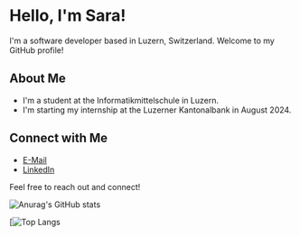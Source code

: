 # Hello, I'm Sara! 

I'm a software developer based in Luzern, Switzerland. Welcome to my GitHub profile!

## About Me
- I'm a student at the Informatikmittelschule in Luzern.
- I'm starting my internship at the Luzerner Kantonalbank in August 2024.

## Connect with Me
- [E-Mail](sara.ctrl@outlook.com)
- [LinkedIn](https://www.linkedin.com/in/sara-esmeralda-cabrera-ramirez-649b9b236/)

Feel free to reach out and connect!


![Anurag's GitHub stats](https://github-readme-stats-henna-two-34.vercel.app/api?username=saractrl&show_icons=true&theme=jolly)


[![Top Langs](https://github-readme-stats-henna-two-34.vercel.app/api/top-langs/?username=saractrl&layout=donut-vertical&theme=jolly)
